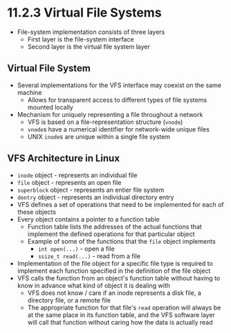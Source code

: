 # 11.2.3 Virtual File Systems

* File-system implementation consists of three layers
  * First layer is the file-system interface
  * Second layer is the virtual file system layer

## Virtual File System

* Several implementations for the VFS interface may coexist on the same machine
  * Allows for transparent access to different types of file systems mounted locally
* Mechanism for uniquely representing a file throughout a network
  * VFS is based on a file-representation structure (`vnode`)
  * `vnode`s have a numerical identifier for network-wide unique files
  * UNIX `inode`s are unique within a single file system

## VFS Architecture in Linux

* `inode` object - represents an individual file
* `file` object - represents an open file
* `superblock` object - represents an entier file system
* `dentry` object - represents an individual directory entry
* VFS defines a set of operations that need to be implemented for each of these objects 
* Every object contains a pointer to a function table
  * Function table lists the addresses of the actual functions that implement the defined operations for that particular object
  * Example of some of the functions that the `file` object implements
    * `int open(...)` - open a file
    * `ssize_t read(...)` - read from a file
* Implementation of the file object for a specific file type is required to implement each function specified in the definition of the file object
* VFS calls the function from an object's function table without having to know in advance what kind of object it is dealing with
  * VFS does not know / care if an inode represents a disk file, a directory file, or a remote file
  * The appropriate function for that file's `read` operation will always be at the same place in its function table, and the VFS software layer will call that function without caring how the data is actually read

